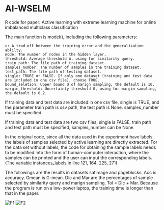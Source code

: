 # AI-WSELM
R code for paper: Active learning with extreme learning machine for online imbalanced multiclass classification

The main function is model(), including the following parameters:

	c: A trad-off between the training error and the generalization ablilty.  
	node: The number of nodes in the hidden layer.  
	threshold: Average threshold A, using for similarity query.  
	train_path: The file path of training dataset.  
	samples_number: The number of samples in the training dataset.  
	test_path: The file path of testing dataset.  
	single: TRURE or FALSE. If only one dataset (training and test data are included in one csv file), choose TRUE.  
	bound_seletion: Upper bound Q of marign sampling, the default is 10.  
	margin_threshold: Uncertainty threshold G, using for margin sampling, the default is 0.2.
	
If training data and test data are included in one csv file, single is TRUE, and the parameter train path is csv path, the test path is None. samples_number must be specified.

If training data and test data are two csv files, single is FALSE, train path and test path must be specified, samples_number can be None.

In the original code, since all the data used in the experiment have labels, the labels of samples selected by active learning are directly extracted. For the data set without labels, the code for obtaining the sample labels needs to be modified into the form of human-computer interaction, where the samples can be printed and the user can input the corresponding labels. (The variable instances_labels in line 121, 164, 225, 271)

The followings are the results in datasets satimage and pageblocks. Acc is accuracy. Gmean is G-mean. Dic and Mar are the percentages of sample selected by similarity query and marign sampling. Tol = Dic + Mar. Because the program is run on a low-power laptop, the training time is longer than that in the paper.

![F1](https://user-images.githubusercontent.com/46805048/186131643-7786f663-5fa6-44c2-8320-13d099523f29.png)
![F2](https://user-images.githubusercontent.com/46805048/186131664-7b7c27eb-75ae-4f40-ac55-8f0b85aed823.png)
